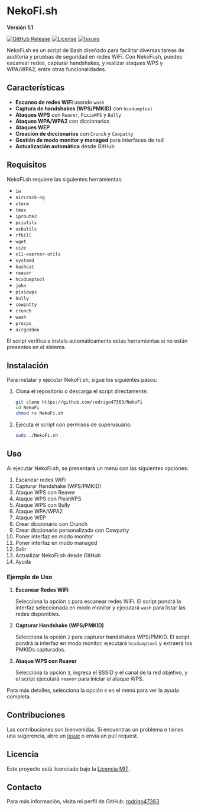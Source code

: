 # NekoFi.sh

**Versión 1.1**

[![GitHub Release](https://img.shields.io/github/v/release/rodrigo47363/NekoFi)](https://github.com/rodrigo47363/NekoFi/releases)
[![License](https://img.shields.io/github/license/rodrigo47363/NekoFi)](https://github.com/rodrigo47363/NekoFi/blob/main/LICENSE)
[![Issues](https://img.shields.io/github/issues/rodrigo47363/NekoFi)](https://github.com/rodrigo47363/NekoFi/issues)

NekoFi.sh es un script de Bash diseñado para facilitar diversas tareas de auditoría y pruebas de seguridad en redes WiFi. Con NekoFi.sh, puedes escanear redes, capturar handshakes, y realizar ataques WPS y WPA/WPA2, entre otras funcionalidades.

## Características

- **Escaneo de redes WiFi** usando `wash`
- **Captura de handshakes (WPS/PMKID)** con `hcxdumptool`
- **Ataques WPS** con `Reaver`, `PixieWPS` y `Bully`
- **Ataques WPA/WPA2** con diccionarios
- **Ataques WEP**
- **Creación de diccionarios** con `Crunch` y `Cowpatty`
- **Gestión de modo monitor y managed** para interfaces de red
- **Actualización automática** desde GitHub

## Requisitos

NekoFi.sh requiere las siguientes herramientas:

- `iw`
- `aircrack-ng`
- `xterm`
- `tmux`
- `iproute2`
- `pciutils`
- `usbutils`
- `rfkill`
- `wget`
- `ccze`
- `x11-xserver-utils`
- `systemd`
- `hashcat`
- `reaver`
- `hcxdumptool`
- `john`
- `pixiewps`
- `bully`
- `cowpatty`
- `crunch`
- `wash`
- `procps`
- `airgeddon`

El script verifica e instala automáticamente estas herramientas si no están presentes en el sistema.

## Instalación

Para instalar y ejecutar NekoFi.sh, sigue los siguientes pasos:

1. Clona el repositorio o descarga el script directamente:

    ```bash
    git clone https://github.com/rodrigo47363/NekoFi
    cd NekoFi
    chmod +x NekoFi.sh
    ```

2. Ejecuta el script con permisos de superusuario:

    ```bash
    sudo ./NekoFi.sh
    ```

## Uso

Al ejecutar NekoFi.sh, se presentará un menú con las siguientes opciones:

1. Escanear redes WiFi
2. Capturar Handshake (WPS/PMKID)
3. Ataque WPS con Reaver
4. Ataque WPS con PixieWPS
5. Ataque WPS con Bully
6. Ataque WPA/WPA2
7. Ataque WEP
8. Crear diccionario con Crunch
9. Crear diccionario personalizado con Cowpatty
10. Poner interfaz en modo monitor
11. Poner interfaz en modo managed
12. Salir
13. Actualizar NekoFi.sh desde GitHub
0. Ayuda

### Ejemplo de Uso

1. **Escanear Redes WiFi**

    Selecciona la opción `1` para escanear redes WiFi. El script pondrá la interfaz seleccionada en modo monitor y ejecutará `wash` para listar las redes disponibles.

2. **Capturar Handshake (WPS/PMKID)**

    Selecciona la opción `2` para capturar handshakes WPS/PMKID. El script pondrá la interfaz en modo monitor, ejecutará `hcxdumptool` y extraerá los PMKIDs capturados.

3. **Ataque WPS con Reaver**

    Selecciona la opción `3`, ingresa el BSSID y el canal de la red objetivo, y el script ejecutará `reaver` para iniciar el ataque WPS.

Para más detalles, selecciona la opción `0` en el menú para ver la ayuda completa.

## Contribuciones

Las contribuciones son bienvenidas. Si encuentras un problema o tienes una sugerencia, abre un [issue](https://github.com/rodrigo47363/NekoFi/issues) o envía un pull request.

## Licencia

Este proyecto está licenciado bajo la [Licencia MIT](LICENSE).

## Contacto

Para más información, visita mi perfil de GitHub: [rodrigo47363](https://github.com/rodrigo47363)
